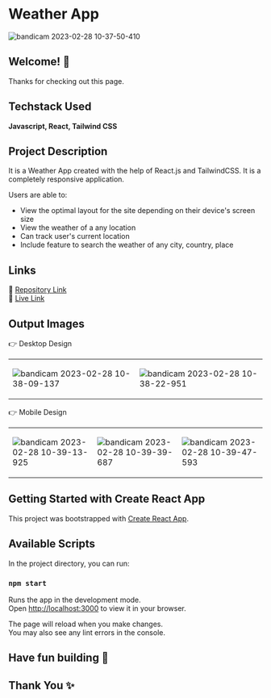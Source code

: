 # Weather App


![bandicam 2023-02-28 10-37-50-410](https://user-images.githubusercontent.com/90634018/224548844-d2b24ee2-9691-4e49-a6e1-431d2281c9f7.jpg)


## Welcome! 👋

Thanks for checking out this page.



## Techstack Used

**Javascript, React, Tailwind CSS**

## Project Description

It is a Weather App created with the help of React.js and TailwindCSS. It is a completely responsive application.

Users are able to: 

- View the optimal layout for the site depending on their device's screen size
- View the weather of a any location
- Can track user's current location
- Include feature to search the weather of any city, country, place

## Links
 📌 [Repository Link](https://github.com/ishika-rg/Weather-App)<br>
 📌 [Live Link](https://weatherapp16.netlify.app/)

    

## Output Images 

👉 Desktop Design

<table>
<tr>

<td>


![bandicam 2023-02-28 10-38-09-137](https://user-images.githubusercontent.com/90634018/224548881-54fd5bfd-ec5d-4613-9bd3-1d03b19e884d.jpg)


</td>
<td>



![bandicam 2023-02-28 10-38-22-951](https://user-images.githubusercontent.com/90634018/224548908-70282f8b-4815-4680-83c9-ef2a6f6e39d6.jpg)

</td>


</tr>


</table>


👉 Mobile Design

<table>
<tr>
<td>

![bandicam 2023-02-28 10-39-13-925](https://user-images.githubusercontent.com/90634018/224548966-5eab92d0-d8ed-4deb-b989-86c9bd6eb8f8.jpg)


</td>

<td>




![bandicam 2023-02-28 10-39-39-687](https://user-images.githubusercontent.com/90634018/224548979-e66263c1-58ee-455b-8903-0d6b92815380.jpg)

</td>

<td>


![bandicam 2023-02-28 10-39-47-593](https://user-images.githubusercontent.com/90634018/224549049-34b12355-0c62-47fd-97b2-dd9c05be11c0.jpg)


</td>


</tr>



</table>



## Getting Started with Create React App

This project was bootstrapped with [Create React App](https://github.com/facebook/create-react-app).

## Available Scripts

In the project directory, you can run:

### `npm start`

Runs the app in the development mode.\
Open [http://localhost:3000](http://localhost:3000) to view it in your browser.

The page will reload when you make changes.\
You may also see any lint errors in the console.

## Have fun building 🚀
## Thank You ✨
